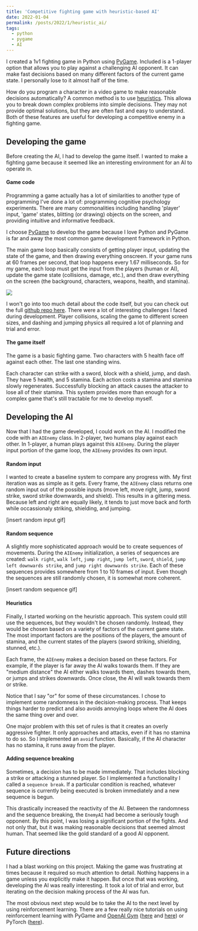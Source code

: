 ```yaml
---
title: 'Competitive fighting game with heuristic-based AI'
date: 2022-01-04
permalink: /posts/2022/1/heuristic_ai/
tags:
  - python
  - pygame
  - AI
---
```


I created a 1v1 fighting game in Python using [PyGame](https://www.pygame.org/wiki/about). Included is a 1-player option that allows you to play against a challenging AI opponent. It can make fast decisions based on many different factors of the current game state. I personally lose to it almost half of the time.  

How do you program a character in a video game to make reasonable decisions automatically? A common method is to use [heuristics](https://optimization.mccormick.northwestern.edu/index.php/Heuristic_algorithms). This allowa you to break down complex problems into simple decisions. They may not provide optimal solutions, but they are often fast and easy to understand. Both of these features are useful for developing a competitive enemy in a fighting game.

## Developing the game

Before creating the AI, I had to develop the game itself. I wanted to make a fighting game because it seemed like an interesting environment for an AI to operate in.  

#### Game code

Programming a game actually has a lot of similarities to another type of programming I've done a lot of: programming cognitive psychology experiments. There are many commonalities including handling 'player' input, 'game' states, blitting (or drawing) objects on the screen, and providing intuitive and informative feedback. 

I choose [PyGame](https://www.pygame.org/wiki/about) to develop the game because I love Python and PyGame is far and away the most common game development framework in Python. 

The main game loop basically consists of getting player input, updating the state of the game, and then drawing everything onscreen. If your game runs at 60 frames per second, that loop happens every 1.67 milliseconds. So for my game, each loop must get the input from the players (human or AI), update the game state (collisions, damage, etc.), and then draw everything on the screen (the background, characters, weapons, health, and stamina).

![](https://williamthyer.github.io/images/heuristics_ai/game_loop.png)

I won't go into too much detail about the code itself, but you can check out the full [github repo here](https://github.com/WilliamThyer/Vorpal). There were a lot of interesting challenges I faced during development. Player collisions, scaling the game to different screen sizes, and dashing and jumping physics all required a lot of planning and trial and error.

#### The game itself

The game is a basic fighting game. Two characters with 5 health face off against each other. The last one standing wins.

Each character can strike with a sword, block with a shield, jump, and dash. They have 5 health, and 5 stamina. Each action costs a stamina and stamina slowly regenerates. Successfully blocking an attack causes the attacker to lose all of their stamina. This system provides more than enough for a complex game that's still tractable for me to develop myself.

## Developing the AI

Now that I had the game developed, I could work on the AI. I modified the code with an `AIEnemy` class. In 2-player, two humans play against each other. In 1-player, a human plays against this `AIEnemy`. During the player input portion of the game loop, the `AIEnemy` provides its own input.

#### Random input 
I wanted to create a baseline system to compare any progress with. My first iteration was as simple as it gets. Every frame, the `AIEnemy` class returns one random input out of the possible inputs (move left, move right, jump, sword strike, sword strike downwards, and shield). This results in a gittering mess. Because left and right are equally likely, it tends to just move back and forth while occassionaly striking, shielding, and jumping.

[insert random input gif]

#### Random sequence

A slightly more sophisticated approach would be to create sequences of movements. During the `AIEnemy` initialization, a series of sequences are created: `walk right`, `walk left`, `jump right`, `jump left`, `sword`, `shield`, `jump left downwards strike`, and `jump right downwards strike`. Each of these sequences provides somewhere from 1 to 10 frames of input. Even though the sequences are still randomly chosen, it is somewhat more coherent. 

[insert random sequence gif]

#### Heuristics

Finally, I started working on the heuristic approach. This system could still use the sequences, but they wouldn't be chosen randomly. Instead, they would be chosen based on a variety of factors of the current game state. The most important factors are the positions of the players, the amount of stamina, and the current states of the players (sword striking, shielding, stunned, etc.). 

Each frame, the `AIEnemy` makes a decision based on these factors. For example, if the player is far away the AI walks towards them. If they are "medium distance" the AI either walks towards them, dashes towards them, or jumps and strikes downwards. Once close, the AI will walk towards them or strike.

Notice that I say "or" for some of these circumstances. I chose to implement some randomness in the decision-making process. That keeps things harder to predict and also avoids annoying loops where the AI does the same thing over and over.

One major problem with this set of rules is that it creates an overly aggressive fighter. It only approaches and attacks, even if it has no stamina to do so. So I implemented an `avoid` function. Basically, if the AI character has no stamina, it runs away from the player.

#### Adding sequence breaking
Sometimes, a decision has to be made immediately. That includes blocking a strike or attacking a stunned player. So I implemented a functionality I called a `sequence break`. If a particular condition is reached, whatever sequence is currently being executed is broken immediately and a new sequence is begun.

This drastically increased the reactivity of the AI. Between the randomness and the sequence breaking, the `EnemyAI` had become a seriously tough opponent. By this point, I was losing a significant portion of the fights. And not only that, but it was making reasonable decisions that seemed almost human. That seemed like the gold standard of a good AI opponent.

## Future directions

I had a blast working on this project. Making the game was frustrating at times because it required so much attention to detail. Nothing happens in a game unless you explicitly make it happen. But once that was working, developing the AI was really interesting. It took a lot of trial and error, but iterating on the decision making process of the AI was fun. 

The most obvious next step would be to take the AI to the next level by using reinforcement learning. There are a few really nice tutorials on using reinforcement learning with PyGame and [OpenAI Gym](https://gym.openai.com/) ([here](https://towardsdatascience.com/ultimate-guide-for-reinforced-learning-part-1-creating-a-game-956f1f2b0a91) and [here](https://www.learndatasci.com/tutorials/reinforcement-q-learning-scratch-python-openai-gym/)) or PyTorch ([here](https://www.python-engineer.com/posts/teach-ai-snake-reinforcement-learning/)).
